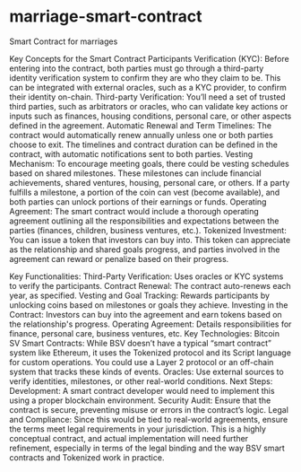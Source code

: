 # marriage-smart-contract
Smart Contract for marriages

Key Concepts for the Smart Contract
Participants Verification (KYC):
Before entering into the contract, both parties must go through a third-party identity verification system to confirm they are who they claim to be. This can be integrated with external oracles, such as a KYC provider, to confirm their identity on-chain.
Third-party Verification:
You’ll need a set of trusted third parties, such as arbitrators or oracles, who can validate key actions or inputs such as finances, housing conditions, personal care, or other aspects defined in the agreement.
Automatic Renewal and Term Timelines:
The contract would automatically renew annually unless one or both parties choose to exit. The timelines and contract duration can be defined in the contract, with automatic notifications sent to both parties.
Vesting Mechanism:
To encourage meeting goals, there could be vesting schedules based on shared milestones. These milestones can include financial achievements, shared ventures, housing, personal care, or others. If a party fulfills a milestone, a portion of the coin can vest (become available), and both parties can unlock portions of their earnings or funds.
Operating Agreement:
The smart contract would include a thorough operating agreement outlining all the responsibilities and expectations between the parties (finances, children, business ventures, etc.).
Tokenized Investment:
You can issue a token that investors can buy into. This token can appreciate as the relationship and shared goals progress, and parties involved in the agreement can reward or penalize based on their progress.

Key Functionalities:
Third-Party Verification: Uses oracles or KYC systems to verify the participants.
Contract Renewal: The contract auto-renews each year, as specified.
Vesting and Goal Tracking: Rewards participants by unlocking coins based on milestones or goals they achieve.
Investing in the Contract: Investors can buy into the agreement and earn tokens based on the relationship's progress.
Operating Agreement: Details responsibilities for finance, personal care, business ventures, etc.
Key Technologies:
Bitcoin SV Smart Contracts: While BSV doesn’t have a typical “smart contract” system like Ethereum, it uses the Tokenized protocol and its Script language for custom operations. You could use a Layer 2 protocol or an off-chain system that tracks these kinds of events.
Oracles: Use external sources to verify identities, milestones, or other real-world conditions.
Next Steps:
Development: A smart contract developer would need to implement this using a proper blockchain environment.
Security Audit: Ensure that the contract is secure, preventing misuse or errors in the contract’s logic.
Legal and Compliance: Since this would be tied to real-world agreements, ensure the terms meet legal requirements in your jurisdiction.
This is a highly conceptual contract, and actual implementation will need further refinement, especially in terms of the legal binding and the way BSV smart contracts and Tokenized work in practice.
